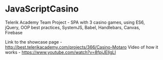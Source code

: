 # JavaScriptCasino
Telerik Academy Team Project - SPA with 3 casino games, using ES6, jQuery, OOP best practices, SystemJS, Babel, Handlebars, Canvas, Firebase

Link to the showcase page - http://best.telerikacademy.com/projects/366/Casino-Motaro
Video of how it works - https://www.youtube.com/watch?v=8fpjJEllgLI

